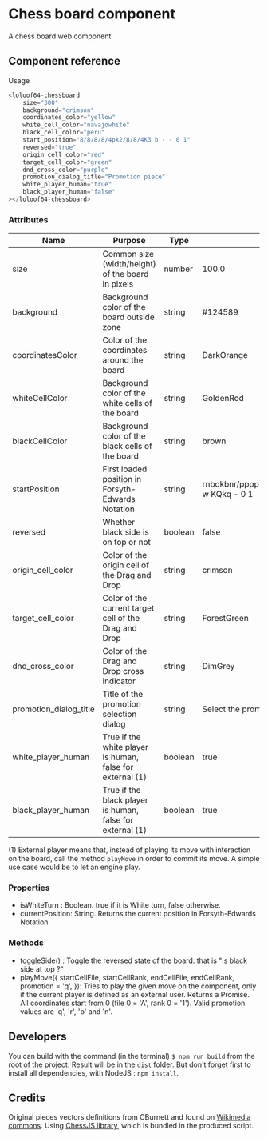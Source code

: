 # Chess board component

A chess board web component

## Component reference

Usage

```javascript
<loloof64-chessboard
    size="300"
    background="crimson"
    coordinates_color="yellow"
    white_cell_color="navajowhite"
    black_cell_color="peru"
    start_position="8/8/8/8/4pk2/8/8/4K3 b - - 0 1"
    reversed="true"
    origin_cell_color="red"
    target_cell_color="green"
    dnd_cross_color="purple"
    promotion_dialog_title="Promotion piece"
    white_player_human="true"
    black_player_human="false"
></loloof64-chessboard>
```

### Attributes

| Name                   | Purpose                                                   | Type    | Default                                                  |
|------------------------|-----------------------------------------------------------|---------|----------------------------------------------------------|
| size                   | Common size (width/height) of the board in pixels         | number  | 100.0                                                    |
| background             | Background color of the board outside zone                | string  | #124589                                                  |
| coordinatesColor       | Color of the coordinates around the board                 | string  | DarkOrange                                               |
| whiteCellColor         | Background color of the white cells of the board          | string  | GoldenRod                                                |
| blackCellColor         | Background color of the black cells of the board          | string  | brown                                                    |
| startPosition          | First loaded position in Forsyth-Edwards Notation         | string  | rnbqkbnr/pppppppp/8/8/8/8/PPPPPPPP/RNBQKBNR w KQkq - 0 1 |
| reversed               | Whether black side is on top or not                       | boolean | false                                                    |
| origin_cell_color      | Color of the origin cell of the Drag and Drop             | string  | crimson                                                  |
| target_cell_color      | Color of the current target cell of the Drag and Drop     | string  | ForestGreen                                              |
| dnd_cross_color        | Color of the Drag and Drop cross indicator                | string  | DimGrey                                                  |
| promotion_dialog_title | Title of the promotion selection dialog                   | string  | Select the promotion piece                               |
| white_player_human     | True if the white player is human, false for external (1) | boolean | true                                                     |
| black_player_human     | True if the black player is human, false for external (1) | boolean | true                                                     |

(1) External player means that, instead of playing its move with interaction on the board, call the method `playMove` in order to commit its move. A simple use case would be to let an engine play.

### Properties

* isWhiteTurn : Boolean. true if it is White turn, false otherwise.
* currentPosition: String. Returns the current position in Forsyth-Edwards Notation.


### Methods

* toggleSide() : Toggle the reversed state of the board: that is "Is black side at top ?"
* playMove({
        startCellFile, startCellRank,
        endCellFile, endCellRank,
        promotion = 'q',
  }): Tries to play the given move on the component, only if the current player is defined as an external user. Returns a Promise. All coordinates start from 0 (file 0 = 'A', rank 0 = '1'). Valid promotion values are 'q', 'r', 'b' and 'n'.

## Developers

You can build with the command (in the terminal) `$ npm run build` from the root of the project. Result will be in the `dist` folder.
But don't forget first to install all dependencies, with NodeJS : `npm install`.

## Credits

Original pieces vectors definitions from CBurnett and found on [Wikimedia commons](https://commons.wikimedia.org/wiki/Category:SVG_chess_pieces).
Using [ChessJS library](https://github.com/jhlywa/chess.js), which is bundled in the produced script.